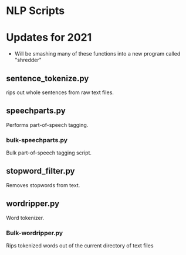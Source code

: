 # NLP Scripts

# Updates for 2021
* Will be smashing many of these functions into a new program called "shredder"

## sentence_tokenize.py
rips out whole sentences from raw text files.

## speechparts.py
Performs part-of-speech tagging.

### bulk-speechparts.py
Bulk part-of-speech tagging script. 

## stopword_filter.py
Removes stopwords from text.

## wordripper.py
Word tokenizer.

### Bulk-wordripper.py
Rips tokenized words out of the current directory of text files

